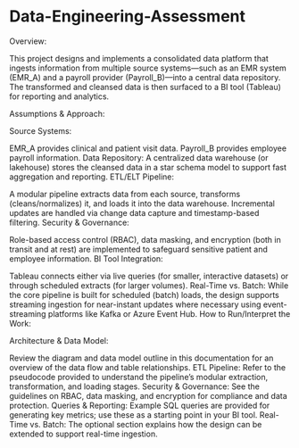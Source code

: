 # Data-Engineering-Assessment
Overview:

This project designs and implements a consolidated data platform that ingests information from multiple source systems—such as an EMR system (EMR_A) and a payroll provider (Payroll_B)—into a central data repository. The transformed and cleansed data is then surfaced to a BI tool (Tableau) for reporting and analytics.

Assumptions & Approach:

Source Systems:

EMR_A provides clinical and patient visit data.
Payroll_B provides employee payroll information.
Data Repository:
A centralized data warehouse (or lakehouse) stores the cleansed data in a star schema model to support fast aggregation and reporting.
ETL/ELT Pipeline:

A modular pipeline extracts data from each source, transforms (cleans/normalizes) it, and loads it into the data warehouse. Incremental updates are handled via change data capture and timestamp-based filtering.
Security & Governance:

Role-based access control (RBAC), data masking, and encryption (both in transit and at rest) are implemented to safeguard sensitive patient and employee information.
BI Tool Integration:

Tableau connects either via live queries (for smaller, interactive datasets) or through scheduled extracts (for larger volumes).
Real-Time vs. Batch:
While the core pipeline is built for scheduled (batch) loads, the design supports streaming ingestion for near-instant updates where necessary using event-streaming platforms like Kafka or Azure Event Hub.
How to Run/Interpret the Work:

Architecture & Data Model: 

Review the diagram and data model outline in this documentation for an overview of the data flow and table relationships.
ETL Pipeline: Refer to the pseudocode provided to understand the pipeline’s modular extraction, transformation, and loading stages.
Security & Governance: See the guidelines on RBAC, data masking, and encryption for compliance and data protection.
Queries & Reporting: Example SQL queries are provided for generating key metrics; use these as a starting point in your BI tool.
Real-Time vs. Batch: The optional section explains how the design can be extended to support real-time ingestion.

